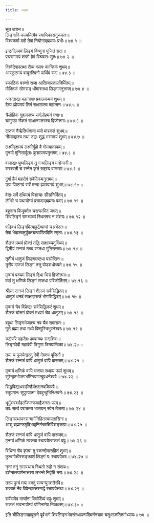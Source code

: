 ```yaml
---
title: ०७४

---
```

सूत उवाच॥  
लिङ्गानि कल्पयित्वैवं स्वाधिकारानुरूपतः॥  
विश्वकर्मा ददौ तेषां नियोगाद्ब्रह्मणः प्रभोः॥ ७४.१ ॥  
  
इन्द्रनीलमयं लिङ्गं विष्णुना पूजितं सदा॥  
पद्मरागमयं शक्रो हैमं विश्रवसः सुतः॥ ७४.२ ॥  
  
विश्वेदेवास्तथा रौप्यं वसवः कान्तिकं शुभम्॥  
आरकूटमयं वायुरश्विनौ पार्थिवं सदा॥ ७४.३ ॥  
  
स्फाटिकं वरुणो राजा आदित्यास्ताम्रनिर्मितम्॥  
मौक्तिकं सोमराड् धीमांस्तथा लिङ्गमनुत्तमम्॥ ७४.४ ॥  
  
अनन्ताद्या महानागाः प्रवालकमयं शुभम्॥  
दैत्य ह्योयमयं लिगं राक्षसाश्च महात्मनः॥ ७४.५ ॥  
  
त्रैलोहिकं गुह्यकाश्च सर्वलोहमयं गणाः॥  
चामुण्डा सैकतं साक्षान्मातरश्च द्विजोत्तमाः॥ ७४.६ ॥  
  
दारुजं नैर्ऋतिर्भक्त्या यमो मारकतं शुभम्॥  
नीलाद्याश्च तथा रुद्राः शुद्धं भस्ममयं शुभम्॥ ७४.७ ॥  
  
लक्ष्मीवृक्षमयं लक्ष्मीर्गुहो वै गोमयात्मकम्॥  
मुनयो मुनिसार्दूलाः कुशाग्रमयमुत्तमम्॥ ७४.८ ॥  
  
वामाद्याः पुष्पलिङ्गं तु गन्धलिङ्गं मनोन्मनी॥  
सरस्वती च रत्नेन कृतं रुद्रस्य वाम्भसा॥ ७४.९ ॥  
  
दुर्गा हैमं महादेवं सवेदिकमनुत्तमम्॥  
उग्रा पिष्टमयं सर्वे मन्त्रा ह्याज्यमयं शुभम्॥ ७४.१೦ ॥  
  
वेदाः सर्वे दधिमयं पिशाचाः सीसनिर्मितम्॥  
लेभिरे च यथायोग्यं प्रसादाद्ब्रह्मणः पदम्॥ ७४.११ ॥  
  
बहुनात्र किमुक्तेन चराचरमिदं जगत्॥  
शिवलिङ्गं समभ्यर्च्य स्थितमत्र न संशयः॥ ७४.१२ ॥  
  
षड्विधं लिङ्गमित्याहुर्द्रव्याणां च प्रभेदतः॥  
तेषां भेदाश्चतुर्युक्तचत्वारिंशदिति स्मृताः॥ ७४.१३ ॥  
  
शैलजं प्रथमं प्रोक्तं तद्धि साक्षाच्चतुर्विधम्॥  
द्वितीयं रत्नजं तच्च सप्तधा मुनिसत्तमाः॥ ७४.१४ ॥  
  
तृतीयं धातुजं लिङ्गमष्टधा परमेष्ठिनः॥  
तुरीयं दारुजं लिङ्गं तत्तु षोडशधोच्यते॥ ७४.१५ ॥  
  
मृन्मयं पञ्चमं लिङ्गं द्विधा भिन्नं द्विजोत्तमाः॥  
षष्ठं तु क्षणिकं लिङ्गं सप्तधा परिकीर्तितम्॥ ७४.१६ ॥  
  
श्रीप्रद रत्नजं लिङ्गं शैलजं सर्वसिद्धिदम्॥  
धातुजं धनदं साक्षाद्दारुजं भोगसिद्धिदम्॥ ७४.१७ ॥  
  
मृन्मयं चैव विप्रेन्द्राः सर्वसिद्धिकरं शुभम्॥  
शैलजं चोत्तमं प्रोक्तं मध्यमं चैव धातुजम्॥ ७४.१८ ॥  
  
बहुधा लिङ्गभेजाश्च नव चैव समासतः॥  
मूले ब्रह्मा तथा मध्ये विष्णुस्त्रिभुवनेश्वरः॥ ७४.१९ ॥  
  
रुद्रोपरि महादेवः प्रमवाख्यः सदाशिवः॥  
लिङ्गवेदी महादेवी त्रिगुणा त्रिमयाम्बिका॥ ७४.२೦ ॥  
  
तया च पूजयेद्यस्तु देवी देवश्च पूजितौ॥  
शैलजं रत्नजं वापि धातुजं वापि दारुजम्॥ ७४.२१ ॥  
  
मृन्मयं क्षणिकं वापि भक्त्या स्थाप्य फलं शुभम्॥  
सुरेन्द्राम्भोजगर्भाग्नियमाम्बुपधनेश्वरैः॥ ७४.२२ ॥  
  
सिद्धविद्याधराहीन्द्रैर्यक्षदानवकिन्नरैः॥  
स्तूयमानः सुपुण्यात्मा देवदुन्दुभिनिःस्वनैः॥ ७४.२३ ॥  
  
भूर्भूवःस्वर्महर्लोकान्क्रमाद्वैजनतः परम्॥  
तपः सत्यं पराक्रम्य भासयन् स्वेन तेजसा॥ ७४.२४ ॥  
  
लिङ्गस्थापनसन्मार्गनिहितस्वायतासिना॥  
आशु ब्रह्माण्डमुद्भिद्यनिर्गच्छन्निर्विशङ्कया॥ ७४.२५ ॥  
  
शैलजं रत्नजं वापि धातुजं वापि दारुजम्॥  
मृन्मयं क्षणिकं त्यक्त्वा स्थापयेत्सकलं वपुः॥ ७४.२६ ॥  
  
विधिना चैव कृत्वा तु स्कन्दोमासहितं शुभम्॥  
कुन्दगोक्षीरसङ्काशं लिङ्गं यः स्थापयेन्नरः॥ ७४.२७ ॥  
  
नृणां तनुं समास्थाय स्थितो रुद्रो न संशयः॥  
दर्शनात्स्पर्शनात्तस्य लभन्ते निर्वृतिं नराः॥ ७४.२८ ॥  
  
तस्य पुण्यं मया वक्तुं सम्यग्युगशतैरपि॥  
शक्यते नैव विप्रेन्दास्तस्माद्वै स्तापयेत्तथा॥ ७४.२९ ॥  
  
सर्वेषामेव मर्त्यानां विभोर्दिव्यं वपुः शुभम्॥  
सकलं भावनायोग्यं योगिनामेव निष्कलम्॥ ७४.३೦ ॥  
  
इति श्रीलिङ्गमहापुराणे पूर्वभागे शिवलिङ्गभेदसंस्थापनादिवर्णनन्नाम चतुःसप्ततितमोध्यायः॥ ७४ ॥